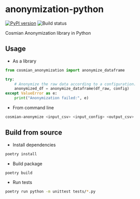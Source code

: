 # anonymization-python

[![PyPI version](https://badge.fury.io/py/cosmian-anonymization.svg)](https://badge.fury.io/py/cosmian-anonymization)
![Build status](https://github.com/Cosmian/anonymization-python/actions/workflows/ci.yml/badge.svg)

Cosmian Anonymization library in Python

## Usage

- As a library

```python
from cosmian_anonymization import anonymize_dataframe

try:
    # Anonymize the raw data according to a configuration.
    anonymized_df = anonymize_dataframe(df_raw, config)
except ValueError as e:
    print("Anonymization failed:", e)
```

- From command line

```bash
cosmian-anonymize <input_csv> <input_config> <output_csv>
```

## Build from source

- Install dependencies

```bash
poetry install
```

- Build package

```bash
poetry build
```

- Run tests

```bash
poetry run python -m unittest tests/*.py
```
